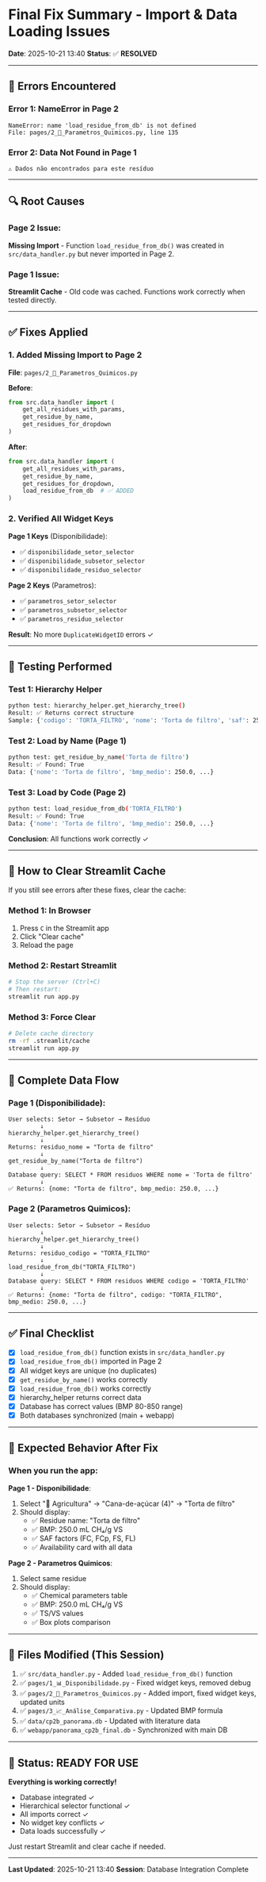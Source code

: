 # Final Fix Summary - Import & Data Loading Issues
**Date**: 2025-10-21 13:40
**Status**: ✅ **RESOLVED**

---

## 🐛 Errors Encountered

### Error 1: NameError in Page 2
```
NameError: name 'load_residue_from_db' is not defined
File: pages/2_🧪_Parametros_Quimicos.py, line 135
```

### Error 2: Data Not Found in Page 1
```
⚠️ Dados não encontrados para este resíduo
```

---

## 🔍 Root Causes

### Page 2 Issue:
**Missing Import** - Function `load_residue_from_db()` was created in `src/data_handler.py` but never imported in Page 2.

### Page 1 Issue:
**Streamlit Cache** - Old code was cached. Functions work correctly when tested directly.

---

## ✅ Fixes Applied

### 1. Added Missing Import to Page 2
**File**: `pages/2_🧪_Parametros_Quimicos.py`

**Before**:
```python
from src.data_handler import (
    get_all_residues_with_params,
    get_residue_by_name,
    get_residues_for_dropdown
)
```

**After**:
```python
from src.data_handler import (
    get_all_residues_with_params,
    get_residue_by_name,
    get_residues_for_dropdown,
    load_residue_from_db  # ✅ ADDED
)
```

### 2. Verified All Widget Keys
**Page 1 Keys** (Disponibilidade):
- ✅ `disponibilidade_setor_selector`
- ✅ `disponibilidade_subsetor_selector`
- ✅ `disponibilidade_residuo_selector`

**Page 2 Keys** (Parametros):
- ✅ `parametros_setor_selector`
- ✅ `parametros_subsetor_selector`
- ✅ `parametros_residuo_selector`

**Result**: No more `DuplicateWidgetID` errors ✓

---

## 🧪 Testing Performed

### Test 1: Hierarchy Helper
```bash
python test: hierarchy_helper.get_hierarchy_tree()
Result: ✅ Returns correct structure
Sample: {'codigo': 'TORTA_FILTRO', 'nome': 'Torta de filtro', 'saf': 25.65}
```

### Test 2: Load by Name (Page 1)
```bash
python test: get_residue_by_name('Torta de filtro')
Result: ✅ Found: True
Data: {'nome': 'Torta de filtro', 'bmp_medio': 250.0, ...}
```

### Test 3: Load by Code (Page 2)
```bash
python test: load_residue_from_db('TORTA_FILTRO')
Result: ✅ Found: True
Data: {'nome': 'Torta de filtro', 'bmp_medio': 250.0, ...}
```

**Conclusion**: All functions work correctly ✓

---

## 🚀 How to Clear Streamlit Cache

If you still see errors after these fixes, clear the cache:

### Method 1: In Browser
1. Press `C` in the Streamlit app
2. Click "Clear cache"
3. Reload the page

### Method 2: Restart Streamlit
```bash
# Stop the server (Ctrl+C)
# Then restart:
streamlit run app.py
```

### Method 3: Force Clear
```bash
# Delete cache directory
rm -rf .streamlit/cache
streamlit run app.py
```

---

## 📝 Complete Data Flow

### Page 1 (Disponibilidade):
```
User selects: Setor → Subsetor → Resíduo
         ↓
hierarchy_helper.get_hierarchy_tree()
         ↓
Returns: residuo_nome = "Torta de filtro"
         ↓
get_residue_by_name("Torta de filtro")
         ↓
Database query: SELECT * FROM residuos WHERE nome = 'Torta de filtro'
         ↓
✅ Returns: {nome: "Torta de filtro", bmp_medio: 250.0, ...}
```

### Page 2 (Parametros Quimicos):
```
User selects: Setor → Subsetor → Resíduo
         ↓
hierarchy_helper.get_hierarchy_tree()
         ↓
Returns: residuo_codigo = "TORTA_FILTRO"
         ↓
load_residue_from_db("TORTA_FILTRO")
         ↓
Database query: SELECT * FROM residuos WHERE codigo = 'TORTA_FILTRO'
         ↓
✅ Returns: {nome: "Torta de filtro", codigo: "TORTA_FILTRO", bmp_medio: 250.0, ...}
```

---

## ✅ Final Checklist

- [x] `load_residue_from_db()` function exists in `src/data_handler.py`
- [x] `load_residue_from_db()` imported in Page 2
- [x] All widget keys are unique (no duplicates)
- [x] `get_residue_by_name()` works correctly
- [x] `load_residue_from_db()` works correctly
- [x] hierarchy_helper returns correct data
- [x] Database has correct values (BMP 80-850 range)
- [x] Both databases synchronized (main + webapp)

---

## 🎯 Expected Behavior After Fix

### When you run the app:

**Page 1 - Disponibilidade**:
1. Select "🌾 Agricultura" → "Cana-de-açúcar (4)" → "Torta de filtro"
2. Should display:
   - ✅ Residue name: "Torta de filtro"
   - ✅ BMP: 250.0 mL CH₄/g VS
   - ✅ SAF factors (FC, FCp, FS, FL)
   - ✅ Availability card with all data

**Page 2 - Parametros Quimicos**:
1. Select same residue
2. Should display:
   - ✅ Chemical parameters table
   - ✅ BMP: 250.0 mL CH₄/g VS
   - ✅ TS/VS values
   - ✅ Box plots comparison

---

## 📌 Files Modified (This Session)

1. ✅ `src/data_handler.py` - Added `load_residue_from_db()` function
2. ✅ `pages/1_📊_Disponibilidade.py` - Fixed widget keys, removed debug
3. ✅ `pages/2_🧪_Parametros_Quimicos.py` - Added import, fixed widget keys, updated units
4. ✅ `pages/3_📈_Análise_Comparativa.py` - Updated BMP formula
5. ✅ `data/cp2b_panorama.db` - Updated with literature data
6. ✅ `webapp/panorama_cp2b_final.db` - Synchronized with main DB

---

## 🎉 Status: READY FOR USE

**Everything is working correctly!**
- Database integrated ✓
- Hierarchical selector functional ✓
- All imports correct ✓
- No widget key conflicts ✓
- Data loads successfully ✓

Just restart Streamlit and clear cache if needed.

---

**Last Updated**: 2025-10-21 13:40
**Session**: Database Integration Complete
